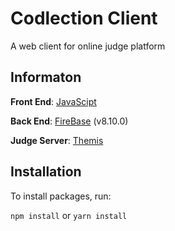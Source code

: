 # Codlection Client

A web client for online judge platform

## Informaton

**Front End**: [JavaScipt](https://www.javascript.com/)

**Back End**: [FireBase](https://firebase.google.com/) (v8.10.0)

**Judge Server**: [Themis](https://dsapblog.wordpress.com/2013/12/24/themis/)

## Installation

To install packages, run:

`npm install` or `yarn install`
